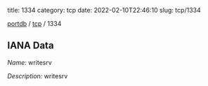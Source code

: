 title: 1334
category: tcp
date: 2022-02-10T22:46:10
slug: tcp/1334

[portdb](/) / [tcp](/category/tcp.html) / 1334


## IANA Data

_Name:_ writesrv

_Description:_ writesrv

